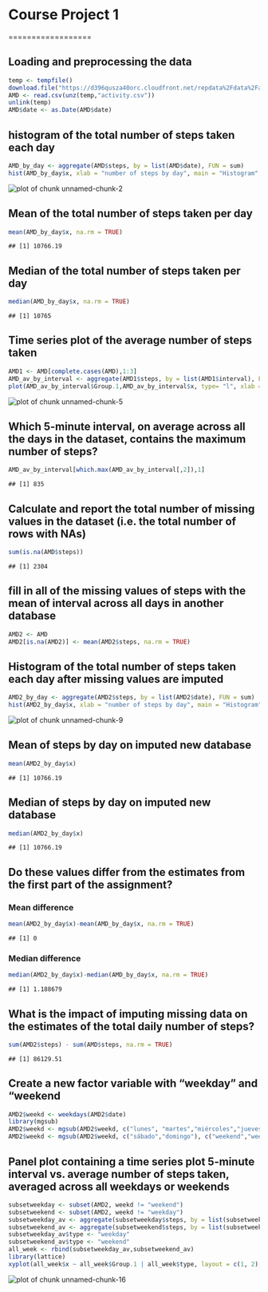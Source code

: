 # Course Project 1
==================

## Loading and preprocessing the data

```r
temp <- tempfile()
download.file("https://d396qusza40orc.cloudfront.net/repdata%2Fdata%2Factivity.zip",temp)
AMD <- read.csv(unz(temp,"activity.csv"))
unlink(temp)
AMD$date <- as.Date(AMD$date)
```

## histogram of the total number of steps taken each day

```r
AMD_by_day <- aggregate(AMD$steps, by = list(AMD$date), FUN = sum)
hist(AMD_by_day$x, xlab = "number of steps by day", main = "Histogram", col = "blue" )
```

![plot of chunk unnamed-chunk-2](figure/unnamed-chunk-2-1.png)

## Mean of the total number of steps taken per day

```r
mean(AMD_by_day$x, na.rm = TRUE)
```

```
## [1] 10766.19
```
## Median of the total number of steps taken per day

```r
median(AMD_by_day$x, na.rm = TRUE)
```

```
## [1] 10765
```
## Time series plot of the average number of steps taken

```r
AMD1 <- AMD[complete.cases(AMD),1:3]
AMD_av_by_interval <- aggregate(AMD1$steps, by = list(AMD1$interval), FUN = mean)
plot(AMD_av_by_interval$Group.1,AMD_av_by_interval$x, type= "l", xlab = "5 min interval", ylab = "average steps taken", col = "red", main = "Average steps by time interval across all days")
```

![plot of chunk unnamed-chunk-5](figure/unnamed-chunk-5-1.png)

## Which 5-minute interval, on average across all the days in the dataset, contains the maximum number of steps?

```r
AMD_av_by_interval[which.max(AMD_av_by_interval[,2]),1]
```

```
## [1] 835
```
## Calculate and report the total number of missing values in the dataset (i.e. the total number of rows with NAs)

```r
sum(is.na(AMD$steps))
```

```
## [1] 2304
```
## fill in all of the missing values of steps with the mean of interval across all days in another database

```r
AMD2 <- AMD
AMD2[is.na(AMD2)] <- mean(AMD2$steps, na.rm = TRUE)
```
## Histogram of the total number of steps taken each day after missing values are imputed

```r
AMD2_by_day <- aggregate(AMD2$steps, by = list(AMD2$date), FUN = sum)
hist(AMD2_by_day$x, xlab = "number of steps by day", main = "Histogram", col = "green" )
```

![plot of chunk unnamed-chunk-9](figure/unnamed-chunk-9-1.png)

## Mean of steps by day on imputed new database

```r
mean(AMD2_by_day$x)
```

```
## [1] 10766.19
```
## Median of steps by day on imputed new database

```r
median(AMD2_by_day$x)
```

```
## [1] 10766.19
```
## Do these values differ from the estimates from the first part of the assignment?
### Mean difference

```r
mean(AMD2_by_day$x)-mean(AMD_by_day$x, na.rm = TRUE)
```

```
## [1] 0
```
### Median difference

```r
median(AMD2_by_day$x)-median(AMD_by_day$x, na.rm = TRUE)
```

```
## [1] 1.188679
```
## What is the impact of imputing missing data on the estimates of the total daily number of steps?

```r
sum(AMD2$steps) - sum(AMD$steps, na.rm = TRUE)
```

```
## [1] 86129.51
```
## Create a new factor variable with “weekday” and “weekend

```r
AMD2$weekd <- weekdays(AMD2$date)
library(mgsub)
AMD2$weekd <- mgsub(AMD2$weekd, c("lunes", "martes","miércoles","jueves","viernes"), c("weekday","weekday","weekday","weekday","weekday"))
AMD2$weekd <- mgsub(AMD2$weekd, c("sábado","domingo"), c("weekend","weekend"))
```

## Panel plot containing a time series plot 5-minute interval vs. average number of steps taken, averaged across all weekdays or weekends

```r
subsetweekday <- subset(AMD2, weekd != "weekend")
subsetweekend <- subset(AMD2, weekd != "weekday")
subsetweekday_av <- aggregate(subsetweekday$steps, by = list(subsetweekday$interval), FUN = mean)
subsetweekend_av <- aggregate(subsetweekend$steps, by = list(subsetweekend$interval), FUN = mean)
subsetweekday_av$type <- "weekday"
subsetweekend_av$type <- "weekend"
all_week <- rbind(subsetweekday_av,subsetweekend_av)
library(lattice)
xyplot(all_week$x ~ all_week$Group.1 | all_week$type, layout = c(1, 2), type = "l", xlab = "step 5 min. interval", ylab = "average steps")
```

![plot of chunk unnamed-chunk-16](figure/unnamed-chunk-16-1.png)
